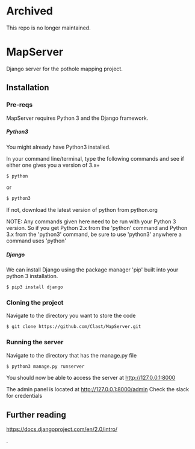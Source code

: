 # Archived

This repo is no longer maintained.

# MapServer

Django server for the pothole mapping project.

## Installation

### Pre-reqs
MapServer requires Python 3 and the Django framework.

##### Python3

You might already have Python3 installed. 

In your command line/terminal, type the following commands and see if either one gives you a version of 3.x+

```sh
$ python
```
or
````sh
$ python3
````

If not, download the latest version of python from python.org

NOTE: Any commands given here need to be run with your Python 3 version. So if you get Python 2.x from the 'python' command and Python 3.x from the 'python3' command, be sure to use 'python3' anywhere a command uses 'python'

##### Django
We can install Django using the package manager 'pip' built into your python 3 installation.

```sh
$ pip3 install django
```

### Cloning the project

Navigate to the directory you want to store the code

```sh
$ git clone https://github.com/Clast/MapServer.git
```

### Running the server
Navigate to the directory that has the manage.py file

```sh
$ python3 manage.py runserver
```
You should now be able to access the server at http://127.0.0.1:8000

The admin panel is located at http://127.0.0.1:8000/admin
Check the slack for credentials

## Further reading
https://docs.djangoproject.com/en/2.0/intro/

.

